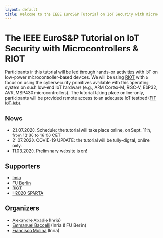 ```yaml
---
layout: default
title: Welcome to the IEEE EuroS&P Tutorial on IoT Security with Microcontrollers & RIOT
---
```


# The IEEE EuroS&P Tutorial on IoT Security with Microcontrollers & RIOT

Participants in this tutorial will be led through hands-on activities with IoT on low-power microcontroller-based devices. We will be using [RIOT](https://github.com/RIOT-OS/RIOT) with a focus on using the cybersecurity primitives available with this operating system on such low-end IoT hardware (e.g., ARM Cortex-M, RISC-V, ESP32, AVR, MSP430 microcontrollers).
The tutorial taking place online-only, participants will be provided remote access to an adequate IoT testbed ([FIT IoT-lab](https://www.iot-lab.info/)).


## News

- 23.07.2020. Schedule: the tutorial will take place online, on Sept. 11th, from 12:30 to 16:00 CET
- 21.07.2020. COVID-19 UPDATE: the tutorial will be fully-digital, online only.
- 11.03.2020. Preliminary website is on!

## Supporters

- [Inria](https://www.inria.fr/)
- [FU Berlin ](https://www.fu-berlin.de/)
- [RIOT](https://riot-os.org/)
- [H2020 SPARTA](https://www.sparta.eu/)


## Organizers

- [Alexandre Abadie](https://github.com/aabadie) (Inria)
- [Emmanuel Baccelli](https://emmanuelbaccelli.com/) (Inria & FU Berlin)
- [Francisco Molina](https://github.com/fjmolinas) (Inria)
